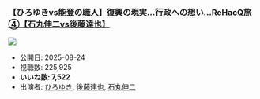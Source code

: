 ### [【ひろゆきvs能登の職人】復興の現実…行政への想い…ReHacQ旅④【石丸伸二vs後藤達也】](https://www.youtube.com/watch?v=_vOWo2VNv1w)
[![](https://img.youtube.com/vi/_vOWo2VNv1w/sddefault.jpg)](https://www.youtube.com/watch?v=_vOWo2VNv1w)
-   公開日: 2025-08-24
-   視聴数: 225,925
-   **いいね数: 7,522**
-   出演者: [ひろゆき](/rehacq_fan/people/ひろゆき "wikilink"), [後藤達也](/rehacq_fan/people/後藤達也 "wikilink"), [石丸伸二](/rehacq_fan/people/石丸伸二 "wikilink")

